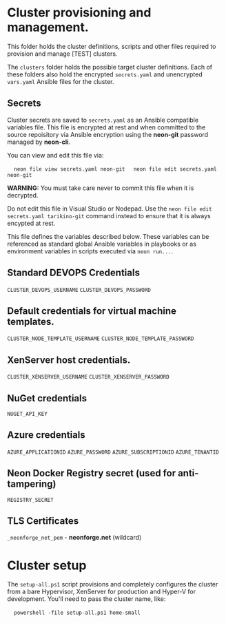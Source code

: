 # Cluster provisioning and management.

This folder holds the cluster definitions, scripts and other files required to provision and manage [TEST] clusters.

The `clusters` folder holds the possible target cluster definitions.  Each of these folders also hold the encrypted `secrets.yaml` and unencrypted `vars.yaml` Ansible files for the cluster.

## Secrets

Cluster secrets are saved to `secrets.yaml` as an Ansible compatible variables file.  This file is encrypted at rest and when committed to the source repoisitory via Ansible encryption using the **neon-git** password managed by **neon-cli**.

You can view and edit this file via:

&nbsp;&nbsp;&nbsp;&nbsp;`neon file view secrets.yaml neon-git`
&nbsp;&nbsp;&nbsp;&nbsp;`neon file edit secrets.yaml neon-git`

**WARNING:** You must take care never to commit this file when it is decrypted.

Do not edit this file in Visual Studio or Nodepad.  Use the `neon file edit secrets.yaml tarikino-git` command instead to ensure that it is always encypted at rest.

This file defines the variables described below.  These variables can be referenced as standard global Ansible variables in playbooks or as environment variables in scripts executed via `neon run...`.

## Standard DEVOPS Credentials

`CLUSTER_DEVOPS_USERNAME`
`CLUSTER_DEVOPS_PASSWORD`

## Default credentials for virtual machine templates. 

`CLUSTER_NODE_TEMPLATE_USERNAME`
`CLUSTER_NODE_TEMPLATE_PASSWORD`

## XenServer host credentials.

`CLUSTER_XENSERVER_USERNAME`
`CLUSTER_XENSERVER_PASSWORD`

## NuGet credentials

`NUGET_API_KEY`

## Azure credentials

`AZURE_APPLICATIONID`
`AZURE_PASSWORD`
`AZURE_SUBSCRIPTIONID`
`AZURE_TENANTID`

## Neon Docker Registry secret (used for anti-tampering)

`REGISTRY_SECRET`

## TLS Certificates

`_neonforge_net_pem` - **neonforge.net** (wildcard)

# Cluster setup

The `setup-all.ps1` script provisions and completely configures the cluster from a bare Hypervisor, XenServer for production and Hyper-V for development.  You'll need to pass the cluster name, like:

&nbsp;&nbsp;&nbsp;&nbsp;`powershell -file setup-all.ps1 home-small`
